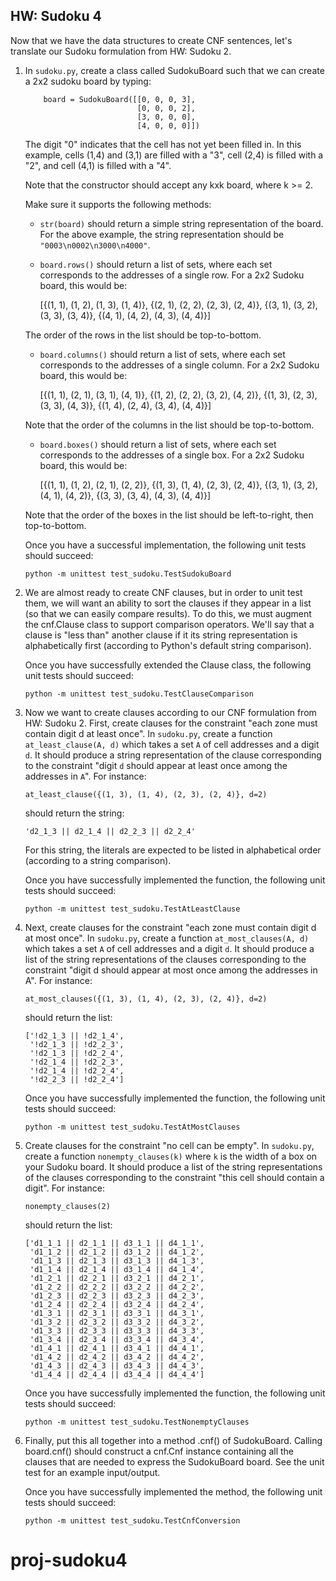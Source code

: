 HW: Sudoku 4
------------

Now that we have the data structures to create CNF sentences, let's translate
our Sudoku formulation from HW: Sudoku 2.

1. In ```sudoku.py```, create a class called SudokuBoard such that we can 
   create a 2x2 sudoku board by typing:
   
           board = SudokuBoard([[0, 0, 0, 3], 
                                [0, 0, 0, 2], 
                                [3, 0, 0, 0], 
                                [4, 0, 0, 0]])

   The digit "0" indicates that the cell has not yet been filled in. In this
   example, cells (1,4) and (3,1) are filled with a "3", cell (2,4) is filled
   with a "2", and cell (4,1) is filled with a "4".
   
   Note that the constructor should accept any kxk board, where k >= 2.
   
   Make sure it supports the following methods:
   
   - ```str(board)``` should return a simple string representation of the 
   board. For the above example, the string representation should 
   be ```"0003\n0002\n3000\n4000"```.
   - ```board.rows()``` should return a list of sets, where each set
   corresponds to the addresses of a single row. For a 2x2 Sudoku board,
   this would be:
   
       [{(1, 1), (1, 2), (1, 3), (1, 4)}, 
        {(2, 1), (2, 2), (2, 3), (2, 4)}, 
        {(3, 1), (3, 2), (3, 3), (3, 4)}, 
        {(4, 1), (4, 2), (4, 3), (4, 4)}]  
        
   The order of the rows in the list should be top-to-bottom.
   - ```board.columns()``` should return a list of sets, where each set
   corresponds to the addresses of a single column. For a 2x2 Sudoku board,
   this would be:
   
       [{(1, 1), (2, 1), (3, 1), (4, 1)}, 
        {(1, 2), (2, 2), (3, 2), (4, 2)}, 
        {(1, 3), (2, 3), (3, 3), (4, 3)}, 
        {(1, 4), (2, 4), (3, 4), (4, 4)}]
                
   Note that the order of the columns in the list should be top-to-bottom.
   - ```board.boxes()``` should return a list of sets, where each set
   corresponds to the addresses of a single box. For a 2x2 Sudoku board,
   this would be:
   
       [{(1, 1), (1, 2), (2, 1), (2, 2)}, 
        {(1, 3), (1, 4), (2, 3), (2, 4)}, 
        {(3, 1), (3, 2), (4, 1), (4, 2)}, 
        {(3, 3), (3, 4), (4, 3), (4, 4)}]
                
   Note that the order of the boxes in the list should be left-to-right, 
   then top-to-bottom.

   Once you have a successful implementation, the following unit tests should
   succeed:
   
       python -m unittest test_sudoku.TestSudokuBoard


2. We are almost ready to create CNF clauses, but in order to unit test them,
   we will want an ability to sort the clauses if they appear in a list (so 
   that we can easily compare results). To do this, we must augment the
   cnf.Clause class to support comparison operators. We'll say that a
   clause is "less than" another clause if it its string representation
   is alphabetically first (according to Python's default string comparison).

   Once you have successfully extended the Clause class, the following unit
   tests should succeed:
   
       python -m unittest test_sudoku.TestClauseComparison   


3. Now we want to create clauses according to our CNF formulation from
   HW: Sudoku 2. First, create clauses for the constraint "each zone must
   contain digit d at least once". In ```sudoku.py```, create a function 
   ```at_least_clause(A, d)``` which takes a set ```A``` of cell addresses
   and a digit ```d```. It should produce a string representation of the 
   clause corresponding to the constraint "digit ```d``` should appear at least
   once among the addresses in ```A```". For instance:
   
       at_least_clause({(1, 3), (1, 4), (2, 3), (2, 4)}, d=2)
       
   should return the string:
   
       'd2_1_3 || d2_1_4 || d2_2_3 || d2_2_4'
       
   For this string, the literals are expected to be listed in alphabetical 
   order (according to a string comparison).

   Once you have successfully implemented the function, the following unit
   tests should succeed:
   
       python -m unittest test_sudoku.TestAtLeastClause   
   
4. Next, create clauses for the constraint "each zone must
   contain digit d at most once". In ```sudoku.py```, create a function 
   ```at_most_clauses(A, d)``` which takes a set ```A``` of cell addresses
   and a digit ```d```. It should produce a list of the string representations
   of the clauses corresponding to the constraint "digit d should appear at most
   once among the addresses in A". For instance:
   
       at_most_clauses({(1, 3), (1, 4), (2, 3), (2, 4)}, d=2)
       
   should return the list:
   
       ['!d2_1_3 || !d2_1_4', 
        '!d2_1_3 || !d2_2_3', 
        '!d2_1_3 || !d2_2_4', 
        '!d2_1_4 || !d2_2_3', 
        '!d2_1_4 || !d2_2_4', 
        '!d2_2_3 || !d2_2_4']

   Once you have successfully implemented the function, the following unit
   tests should succeed:
   
       python -m unittest test_sudoku.TestAtMostClauses   
       
5. Create clauses for the constraint "no cell can be empty". 
   In ```sudoku.py```, create a function 
   ```nonempty_clauses(k)``` where ```k``` is the width of a box on your
   Sudoku board.  It should produce a list of the string representations
   of the clauses corresponding to the constraint "this cell should contain
   a digit". For instance:
   
       nonempty_clauses(2)
       
   should return the list:
   
       ['d1_1_1 || d2_1_1 || d3_1_1 || d4_1_1', 
        'd1_1_2 || d2_1_2 || d3_1_2 || d4_1_2', 
        'd1_1_3 || d2_1_3 || d3_1_3 || d4_1_3', 
        'd1_1_4 || d2_1_4 || d3_1_4 || d4_1_4', 
        'd1_2_1 || d2_2_1 || d3_2_1 || d4_2_1', 
        'd1_2_2 || d2_2_2 || d3_2_2 || d4_2_2', 
        'd1_2_3 || d2_2_3 || d3_2_3 || d4_2_3', 
        'd1_2_4 || d2_2_4 || d3_2_4 || d4_2_4', 
        'd1_3_1 || d2_3_1 || d3_3_1 || d4_3_1', 
        'd1_3_2 || d2_3_2 || d3_3_2 || d4_3_2', 
        'd1_3_3 || d2_3_3 || d3_3_3 || d4_3_3', 
        'd1_3_4 || d2_3_4 || d3_3_4 || d4_3_4', 
        'd1_4_1 || d2_4_1 || d3_4_1 || d4_4_1', 
        'd1_4_2 || d2_4_2 || d3_4_2 || d4_4_2', 
        'd1_4_3 || d2_4_3 || d3_4_3 || d4_4_3', 
        'd1_4_4 || d2_4_4 || d3_4_4 || d4_4_4']

   Once you have successfully implemented the function, the following unit
   tests should succeed:
   
       python -m unittest test_sudoku.TestNonemptyClauses   

       
6. Finally, put this all together into a method .cnf() of SudokuBoard.
   Calling board.cnf() should construct a cnf.Cnf instance containing all
   the clauses that are needed to express the SudokuBoard board. See the
   unit test for an example input/output.

   Once you have successfully implemented the method, the following unit
   tests should succeed:
   
       python -m unittest test_sudoku.TestCnfConversion
   
# proj-sudoku4
